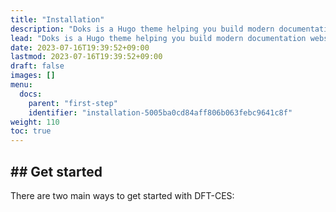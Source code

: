 ```yaml
---
title: "Installation"
description: "Doks is a Hugo theme helping you build modern documentation websites that are secure, fast, and SEO-ready — by default."
lead: "Doks is a Hugo theme helping you build modern documentation websites that are secure, fast, and SEO-ready — by default."
date: 2023-07-16T19:39:52+09:00
lastmod: 2023-07-16T19:39:52+09:00
draft: false
images: []
menu:
  docs:
    parent: "first-step"
    identifier: "installation-5005ba0cd84aff806b063febc9641c8f"
weight: 110
toc: true
---
```

<h2>
## Get started
</h2>
There are two main ways to get started with DFT-CES:
